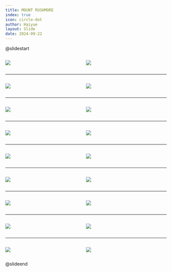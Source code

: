 ```yaml
---
title: MOUNT RUSHMORE
index: true
icon: circle-dot
author: Haiyue
layout: Slide
date: 2024-09-22
---
```

 
@slidestart

<div style="display:flex">
<div style="flex:1">

![](https://raw.githubusercontent.com/yclord/reading/refs/heads/master/english/Level-N/MOUNT%20RUSHMORE/001.webp)
</div>
<div style="flex:1">

![](https://raw.githubusercontent.com/yclord/reading/refs/heads/master/english/Level-N/MOUNT%20RUSHMORE/002.webp)
</div>
</div>

---

<div style="display:flex">
<div style="flex:1">

![](https://raw.githubusercontent.com/yclord/reading/refs/heads/master/english/Level-N/MOUNT%20RUSHMORE/003.webp)
</div>
<div style="flex:1">

![](https://raw.githubusercontent.com/yclord/reading/refs/heads/master/english/Level-N/MOUNT%20RUSHMORE/004.webp)
</div>
</div>

---

<div style="display:flex">
<div style="flex:1">

![](https://raw.githubusercontent.com/yclord/reading/refs/heads/master/english/Level-N/MOUNT%20RUSHMORE/005.webp)
</div>
<div style="flex:1">

![](https://raw.githubusercontent.com/yclord/reading/refs/heads/master/english/Level-N/MOUNT%20RUSHMORE/006.webp)
</div>
</div>

---

<div style="display:flex">
<div style="flex:1">

![](https://raw.githubusercontent.com/yclord/reading/refs/heads/master/english/Level-N/MOUNT%20RUSHMORE/007.webp)
</div>
<div style="flex:1">

![](https://raw.githubusercontent.com/yclord/reading/refs/heads/master/english/Level-N/MOUNT%20RUSHMORE/008.webp)
</div>
</div>

---

<div style="display:flex">
<div style="flex:1">

![](https://raw.githubusercontent.com/yclord/reading/refs/heads/master/english/Level-N/MOUNT%20RUSHMORE/009.webp)
</div>
<div style="flex:1">

![](https://raw.githubusercontent.com/yclord/reading/refs/heads/master/english/Level-N/MOUNT%20RUSHMORE/010.webp)
</div>
</div>

---

<div style="display:flex">
<div style="flex:1">

![](https://raw.githubusercontent.com/yclord/reading/refs/heads/master/english/Level-N/MOUNT%20RUSHMORE/011.webp)
</div>
<div style="flex:1">

![](https://raw.githubusercontent.com/yclord/reading/refs/heads/master/english/Level-N/MOUNT%20RUSHMORE/012.webp)
</div>
</div>

---

<div style="display:flex">
<div style="flex:1">

![](https://raw.githubusercontent.com/yclord/reading/refs/heads/master/english/Level-N/MOUNT%20RUSHMORE/013.webp)
</div>
<div style="flex:1">

![](https://raw.githubusercontent.com/yclord/reading/refs/heads/master/english/Level-N/MOUNT%20RUSHMORE/014.webp)
</div>
</div>

---

<div style="display:flex">
<div style="flex:1">

![](https://raw.githubusercontent.com/yclord/reading/refs/heads/master/english/Level-N/MOUNT%20RUSHMORE/015.webp)
</div>
<div style="flex:1">

![](https://raw.githubusercontent.com/yclord/reading/refs/heads/master/english/Level-N/MOUNT%20RUSHMORE/016.webp)
</div>
</div>

---

<div style="display:flex">
<div style="flex:1">

![](https://raw.githubusercontent.com/yclord/reading/refs/heads/master/english/Level-N/MOUNT%20RUSHMORE/017.webp)
</div>
<div style="flex:1">

![](https://raw.githubusercontent.com/yclord/reading/refs/heads/master/english/Level-N/MOUNT%20RUSHMORE/018.webp)
</div>
</div>

@slideend
